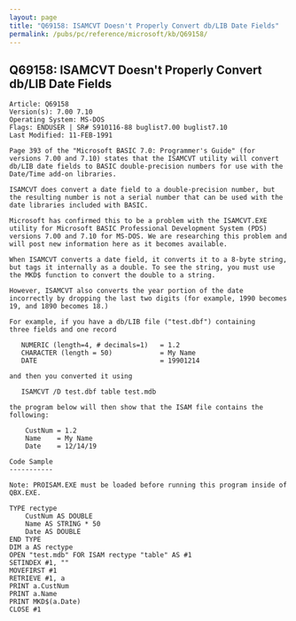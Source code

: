 ```yaml
---
layout: page
title: "Q69158: ISAMCVT Doesn't Properly Convert db/LIB Date Fields"
permalink: /pubs/pc/reference/microsoft/kb/Q69158/
---
```


## Q69158: ISAMCVT Doesn't Properly Convert db/LIB Date Fields

	Article: Q69158
	Version(s): 7.00 7.10
	Operating System: MS-DOS
	Flags: ENDUSER | SR# S910116-88 buglist7.00 buglist7.10
	Last Modified: 11-FEB-1991
	
	Page 393 of the "Microsoft BASIC 7.0: Programmer's Guide" (for
	versions 7.00 and 7.10) states that the ISAMCVT utility will convert
	db/LIB date fields to BASIC double-precision numbers for use with the
	Date/Time add-on libraries.
	
	ISAMCVT does convert a date field to a double-precision number, but
	the resulting number is not a serial number that can be used with the
	date libraries included with BASIC.
	
	Microsoft has confirmed this to be a problem with the ISAMCVT.EXE
	utility for Microsoft BASIC Professional Development System (PDS)
	versions 7.00 and 7.10 for MS-DOS. We are researching this problem and
	will post new information here as it becomes available.
	
	When ISAMCVT converts a date field, it converts it to a 8-byte string,
	but tags it internally as a double. To see the string, you must use
	the MKD$ function to convert the double to a string.
	
	However, ISAMCVT also converts the year portion of the date
	incorrectly by dropping the last two digits (for example, 1990 becomes
	19, and 1890 becomes 18.)
	
	For example, if you have a db/LIB file ("test.dbf") containing
	three fields and one record
	
	   NUMERIC (length=4, # decimals=1)   = 1.2
	   CHARACTER (length = 50)            = My Name
	   DATE                               = 19901214
	
	and then you converted it using
	
	   ISAMCVT /D test.dbf table test.mdb
	
	the program below will then show that the ISAM file contains the
	following:
	
	    CustNum = 1.2
	    Name    = My Name
	    Date    = 12/14/19
	
	Code Sample
	-----------
	
	Note: PROISAM.EXE must be loaded before running this program inside of
	QBX.EXE.
	
	TYPE rectype
	    CustNum AS DOUBLE
	    Name AS STRING * 50
	    Date AS DOUBLE
	END TYPE
	DIM a AS rectype
	OPEN "test.mdb" FOR ISAM rectype "table" AS #1
	SETINDEX #1, ""
	MOVEFIRST #1
	RETRIEVE #1, a
	PRINT a.CustNum
	PRINT a.Name
	PRINT MKD$(a.Date)
	CLOSE #1
